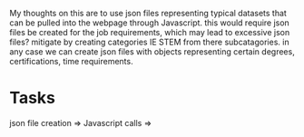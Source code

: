 My thoughts on this are to use json files representing typical datasets that can be pulled into the webpage through Javascript.
this would require json files be created for the job requirements, which may lead to excessive json files? mitigate by creating categories IE STEM from there subcatagories.
in any case we can create json files with objects representing certain degrees, certifications, time requirements.
# Tasks
json file creation => 
Javascript calls =>
